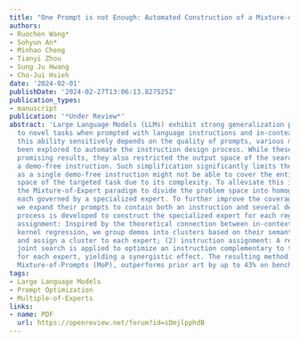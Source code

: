 ```yaml
---
title: "One Prompt is not Enough: Automated Construction of a Mixture-of-Expert Prompts"
authors:
- Ruochen Wang*
- Sohyun An*
- Minhao Cheng
- Tianyi Zhou
- Sung Ju Hwang
- Cho-Jui Hsieh
date: '2024-02-01'
publishDate: '2024-02-27T13:06:13.827525Z'
publication_types:
- manuscript
publication: '*Under Review*'
abstract: 'Large Language Models (LLMs) exhibit strong generalization power in adapting
  to novel tasks when prompted with language instructions and in-context demos. Since
  this ability sensitively depends on the quality of prompts, various methods have
  been explored to automate the instruction design process. While these methods demonstrated
  promising results, they also restricted the output space of the search problem to
  a demo-free instruction. Such simplification significantly limits their performance,
  as a single demo-free instruction might not be able to cover the entire problem
  space of the targeted task due to its complexity. To alleviate this issue, we adopt
  the Mixture-of-Expert paradigm to divide the problem space into homogeneous regions,
  each governed by a specialized expert. To further improve the coverage of each expert,
  we expand their prompts to contain both an instruction and several demos. A two-phase
  process is developed to construct the specialized expert for each region: (1) demo
  assignment: Inspired by the theoretical connection between in-context learning and
  kernel regression, we group demos into clusters based on their semantic similarity
  and assign a cluster to each expert; (2) instruction assignment: A region-based
  joint search is applied to optimize an instruction complementary to the demo cluster
  for each expert, yielding a synergistic effect. The resulting method, codenamed
  Mixture-of-Prompts (MoP), outperforms prior art by up to 43% on benchmark NLP tasks.'
tags:
- Large Language Models
- Prompt Optimization
- Multiple-of-Experts
links:
- name: PDF
  url: https://openreview.net/forum?id=sDmjlpphdB
---
```

